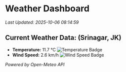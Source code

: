 
# Weather Dashboard

_Last Updated: 2025-10-06 08:14:59_

## Current Weather Data: (Srinagar, JK)
- **Temperature:** 11.7 °C ![Temperature Badge](https://img.shields.io/badge/Temperature-Low%20Temp-blue)
- **Wind Speed:** 2.6 km/h ![Wind Speed Badge](https://img.shields.io/badge/Wind%20Speed-Light%20Wind-blue)

*Powered by Open-Meteo API*
